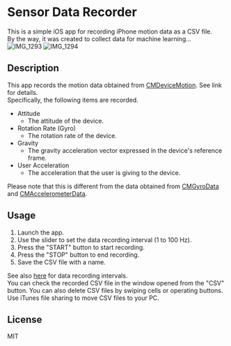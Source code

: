 # Sensor Data Recorder
This is a simple iOS app for recording iPhone motion data as a CSV file. <br>
By the way, it was created to collect data for machine learning...
![IMG_1293](https://user-images.githubusercontent.com/9309605/64344143-d73ed800-d028-11e9-9cd7-bfafa9fa6f6d.PNG)
![IMG_1294](https://user-images.githubusercontent.com/9309605/64344302-284ecc00-d029-11e9-9291-b76bec8fd2be.PNG)
## Description
This app records the motion data obtained from [CMDeviceMotion](https://developer.apple.com/documentation/coremotion/cmdevicemotion). See link for details. <br>
Specifically, the following items are recorded.

* Attitude
    * The attitude of the device.
* Rotation Rate (Gyro)
    * The rotation rate of the device.
* Gravity
    * The gravity acceleration vector expressed in the device's reference frame.
* User Acceleration
    * The acceleration that the user is giving to the device.

Please note that this is different from the data obtained from [CMGyroData](https://developer.apple.com/documentation/coremotion/cmgyrodata) and [CMAccelerometerData](https://developer.apple.com/documentation/coremotion/cmaccelerometerdata).
## Usage
1. Launch the app.
2. Use the slider to set the data recording interval (1 to 100 Hz).
3. Press the "START" button to start recording.
4. Press the "STOP" button to end recording.
5. Save the CSV file with a name.

See also [here](https://developer.apple.com/documentation/coremotion/cmmotionmanager/1616065-devicemotionupdateinterval) for data recording intervals. <br> 
You can check the recorded CSV file in the window opened from the "CSV" button. You can also delete CSV files by swiping cells or operating buttons.
Use iTunes file sharing to move CSV files to your PC.
## License
MIT
